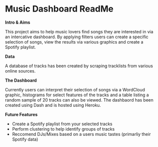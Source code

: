 # Music Dashboard ReadMe

**Intro & Aims**

This project aims to help music lovers find songs they are interested in via an intercative dashboard. By applying filters users can create a specific selection of songs, view the results via various graphics and create a Spotify playlist.   

**Data**

A database of tracks has been created by scraping tracklists from various online sources.  

**The Dashboard**

Currently users can interpret their selection of songs via a WordCloud graphic, histograms for select features of the tracks and a table listing a random sample of 20 tracks can also be viewed. The dashbaord has been created using Dash and is hosted using Heroku. 

**Future Features**

- Create a Spotify playlist from your selected tracks
- Perform clustering to help identify groups of tracks
- Reccomend DJs/Mixes based on a users music tastes (primarliy their Spotify data)
 
